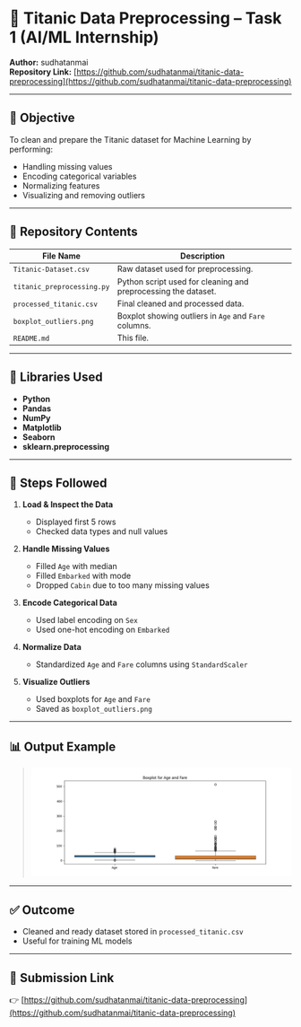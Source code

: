 # 🧠 Titanic Data Preprocessing – Task 1 (AI/ML Internship)

**Author:** sudhatanmai  
**Repository Link:** [https://github.com/sudhatanmai/titanic-data-preprocessing](https://github.com/sudhatanmai/titanic-data-preprocessing)

---

## 🎯 Objective

To clean and prepare the Titanic dataset for Machine Learning by performing:
- Handling missing values
- Encoding categorical variables
- Normalizing features
- Visualizing and removing outliers

---

## 📁 Repository Contents

| File Name              | Description                                         |
|------------------------|-----------------------------------------------------|
| `Titanic-Dataset.csv`  | Raw dataset used for preprocessing.                 |
| `titanic_preprocessing.py` | Python script used for cleaning and preprocessing the dataset. |
| `processed_titanic.csv`| Final cleaned and processed data.                  |
| `boxplot_outliers.png` | Boxplot showing outliers in `Age` and `Fare` columns. |
| `README.md`            | This file.                                          |

---

## 🔧 Libraries Used

- **Python**
- **Pandas**
- **NumPy**
- **Matplotlib**
- **Seaborn**
- **sklearn.preprocessing**

---

## 📝 Steps Followed

1. **Load & Inspect the Data**
   - Displayed first 5 rows
   - Checked data types and null values

2. **Handle Missing Values**
   - Filled `Age` with median
   - Filled `Embarked` with mode
   - Dropped `Cabin` due to too many missing values

3. **Encode Categorical Data**
   - Used label encoding on `Sex`
   - Used one-hot encoding on `Embarked`

4. **Normalize Data**
   - Standardized `Age` and `Fare` columns using `StandardScaler`

5. **Visualize Outliers**
   - Used boxplots for `Age` and `Fare`
   - Saved as `boxplot_outliers.png`

---

## 📊 Output Example

> ![Boxplot of Outliers](boxplot_outliers.png)

---

## ✅ Outcome

- Cleaned and ready dataset stored in `processed_titanic.csv`
- Useful for training ML models

---

## 📌 Submission Link

👉 [https://github.com/sudhatanmai/titanic-data-preprocessing](https://github.com/sudhatanmai/titanic-data-preprocessing)

